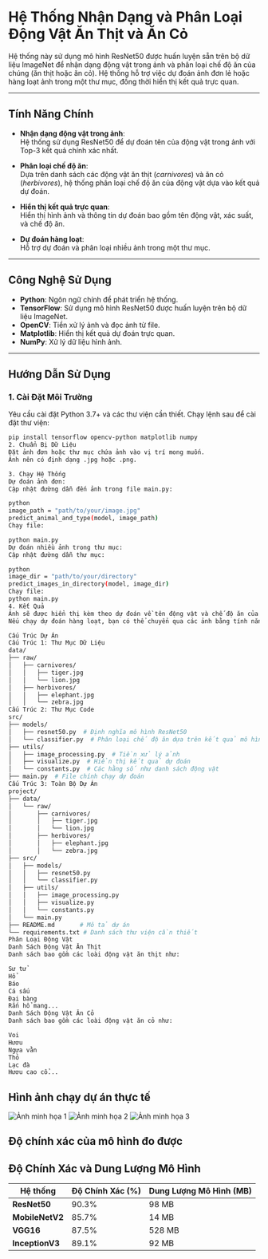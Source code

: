 # Hệ Thống Nhận Dạng và Phân Loại Động Vật Ăn Thịt và Ăn Cỏ

Hệ thống này sử dụng mô hình ResNet50 được huấn luyện sẵn trên bộ dữ liệu ImageNet để nhận dạng động vật trong ảnh và phân loại chế độ ăn của chúng (ăn thịt hoặc ăn cỏ). Hệ thống hỗ trợ việc dự đoán ảnh đơn lẻ hoặc hàng loạt ảnh trong một thư mục, đồng thời hiển thị kết quả trực quan.

---

## Tính Năng Chính

- **Nhận dạng động vật trong ảnh**:  
  Hệ thống sử dụng ResNet50 để dự đoán tên của động vật trong ảnh với Top-3 kết quả chính xác nhất.

- **Phân loại chế độ ăn**:  
  Dựa trên danh sách các động vật ăn thịt (*carnivores*) và ăn cỏ (*herbivores*), hệ thống phân loại chế độ ăn của động vật dựa vào kết quả dự đoán.

- **Hiển thị kết quả trực quan**:  
  Hiển thị hình ảnh và thông tin dự đoán bao gồm tên động vật, xác suất, và chế độ ăn.

- **Dự đoán hàng loạt**:  
  Hỗ trợ dự đoán và phân loại nhiều ảnh trong một thư mục.

---

## Công Nghệ Sử Dụng

- **Python**: Ngôn ngữ chính để phát triển hệ thống.
- **TensorFlow**: Sử dụng mô hình ResNet50 được huấn luyện trên bộ dữ liệu ImageNet.
- **OpenCV**: Tiền xử lý ảnh và đọc ảnh từ file.
- **Matplotlib**: Hiển thị kết quả dự đoán trực quan.
- **NumPy**: Xử lý dữ liệu hình ảnh.

---

## Hướng Dẫn Sử Dụng

### 1. Cài Đặt Môi Trường
Yêu cầu cài đặt Python 3.7+ và các thư viện cần thiết. Chạy lệnh sau để cài đặt thư viện:

```bash
pip install tensorflow opencv-python matplotlib numpy
2. Chuẩn Bị Dữ Liệu
Đặt ảnh đơn hoặc thư mục chứa ảnh vào vị trí mong muốn.
Ảnh nên có định dạng .jpg hoặc .png.

3. Chạy Hệ Thống
Dự đoán ảnh đơn:
Cập nhật đường dẫn đến ảnh trong file main.py:

python
image_path = "path/to/your/image.jpg"
predict_animal_and_type(model, image_path)
Chạy file:

python main.py
Dự đoán nhiều ảnh trong thư mục:
Cập nhật đường dẫn thư mục:

python
image_dir = "path/to/your/directory"
predict_images_in_directory(model, image_dir)
Chạy file:
python main.py
4. Kết Quả
Ảnh sẽ được hiển thị kèm theo dự đoán về tên động vật và chế độ ăn của nó.
Nếu chạy dự đoán hàng loạt, bạn có thể chuyển qua các ảnh bằng tính năng "Next" và "Previous" (cần cài đặt).

Cấu Trúc Dự Án
Cấu Trúc 1: Thư Mục Dữ Liệu
data/
├── raw/
│   ├── carnivores/
│   │   ├── tiger.jpg
│   │   └── lion.jpg
│   ├── herbivores/
│   │   ├── elephant.jpg
│   │   └── zebra.jpg
Cấu Trúc 2: Thư Mục Code
src/
├── models/
│   ├── resnet50.py  # Định nghĩa mô hình ResNet50
│   └── classifier.py  # Phân loại chế độ ăn dựa trên kết quả mô hình
├── utils/
│   ├── image_processing.py  # Tiền xử lý ảnh
│   ├── visualize.py  # Hiển thị kết quả dự đoán
│   └── constants.py  # Các hằng số như danh sách động vật
├── main.py  # File chính chạy dự đoán
Cấu Trúc 3: Toàn Bộ Dự Án
project/
├── data/
│   └── raw/
│       ├── carnivores/
│       │   ├── tiger.jpg
│       │   └── lion.jpg
│       ├── herbivores/
│       │   ├── elephant.jpg
│       │   └── zebra.jpg
├── src/
│   ├── models/
│   │   ├── resnet50.py
│   │   └── classifier.py
│   ├── utils/
│   │   ├── image_processing.py
│   │   ├── visualize.py
│   │   └── constants.py
│   └── main.py
├── README.md       # Mô tả dự án
└── requirements.txt # Danh sách thư viện cần thiết
Phân Loại Động Vật
Danh Sách Động Vật Ăn Thịt
Danh sách bao gồm các loài động vật ăn thịt như:

Sư tử
Hổ
Báo
Cá sấu
Đại bàng
Rắn hổ mang...
Danh Sách Động Vật Ăn Cỏ
Danh sách bao gồm các loài động vật ăn cỏ như:

Voi
Hươu
Ngựa vằn
Thỏ
Lạc đà
Hươu cao cổ...
```
## Hình ảnh chạy dự án thực tế
![Ảnh minh họa 1](https://i.ibb.co/tQrPSzy/z6062082663305-aba56f599740c367c439aa820510b1ef.jpg)
![Ảnh minh họa 2](https://i.ibb.co/VWzWPvy/z6062081910698-552778bf566f6c22e20f610fb283e970.jpg)
![Ảnh minh họa 3](https://i.ibb.co/2MKbG1f/image.png)
## Độ chính xác của mô hình đo được
## Độ Chính Xác và Dung Lượng Mô Hình

| Hệ thống            | Độ Chính Xác (%) | Dung Lượng Mô Hình (MB) |
|---------------------|------------------|-------------------------|
| **ResNet50**         | 90.3%            | 98 MB                   |
| **MobileNetV2**      | 85.7%            | 14 MB                   |
| **VGG16**            | 87.5%            | 528 MB                  |
| **InceptionV3**      | 89.1%            | 92 MB                   |

